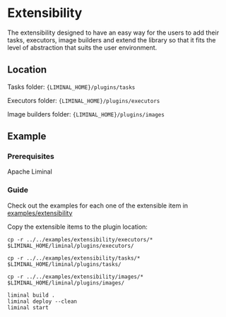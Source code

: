 <!--
Licensed to the Apache Software Foundation (ASF) under one
or more contributor license agreements.  See the NOTICE file
distributed with this work for additional information
regarding copyright ownership.  The ASF licenses this file
to you under the Apache License, Version 2.0 (the
"License"); you may not use this file except in compliance
with the License.  You may obtain a copy of the License at

  http://www.apache.org/licenses/LICENSE-2.0

Unless required by applicable law or agreed to in writing,
software distributed under the License is distributed on an
"AS IS" BASIS, WITHOUT WARRANTIES OR CONDITIONS OF ANY
KIND, either express or implied.  See the License for the
specific language governing permissions and limitations
under the License.
-->

# Extensibility

The extensibility designed to have an easy way for the users to add their tasks, executors, image
builders and extend the library so that it fits the level of abstraction that suits the user
environment.

## Location

Tasks folder: `{LIMINAL_HOME}/plugins/tasks`

Executors folder: `{LIMINAL_HOME}/plugins/executors`

Image builders folder: `{LIMINAL_HOME}/plugins/images`

## Example

### Prerequisites

Apache Liminal

### Guide

Check out the examples for each one of the extensible item
in [examples/extensibility](../../examples/extensibility)

Copy the extensible items to the plugin location:

```shell
cp -r ../../examples/extensibility/executors/* $LIMINAL_HOME/liminal/plugins/executors/
```

```shell
cp -r ../../examples/extensibility/tasks/* $LIMINAL_HOME/liminal/plugins/tasks/
```

```shell
cp -r ../../examples/extensibility/images/* $LIMINAL_HOME/liminal/plugins/images/
```

```shell
liminal build . 
liminal deploy --clean 
liminal start
```
